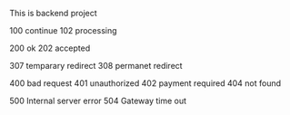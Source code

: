This is backend project 

100 continue
102 processing

200 ok
202 accepted

307 temparary redirect
308 permanet redirect

400 bad request
401 unauthorized
402 payment required
404 not found

500 Internal server error
504 Gateway time out